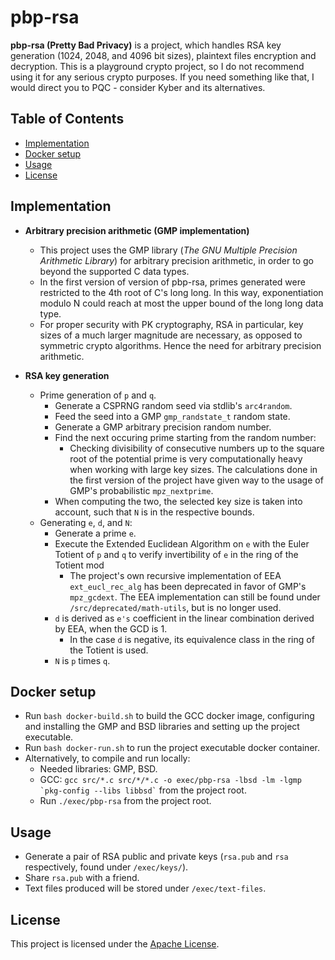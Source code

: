# pbp-rsa
**pbp-rsa (Pretty Bad Privacy)** is a project, which handles RSA key generation (1024, 2048, and 4096 bit sizes), plaintext files encryption and decryption. This is a playground crypto project, so I do not recommend using it for any serious crypto purposes. If you need something like that, I would direct you to PQC - consider Kyber and its alternatives.

## Table of Contents
- [Implementation](#implementation)
- [Docker setup](#docker-setup)
- [Usage](#usage)
- [License](#license)

## Implementation
- **Arbitrary precision arithmetic (GMP implementation)**
  - This project uses the GMP library (*The GNU
Multiple Precision Arithmetic Library*) for arbitrary precision arithmetic, in order to go beyond the supported C data types.
  - In the first version of version of pbp-rsa, primes generated were restricted to the 4th root of C's long long. In this way, exponentiation modulo N could reach at most the upper bound of the long long data type.
  - For proper security with PK cryptography, RSA in particular, key sizes of a much larger magnitude are necessary, as opposed to symmetric crypto algorithms. Hence the need for arbitrary precision arithmetic.

- **RSA key generation**
  - Prime generation of `p` and `q`.
    - Generate a CSPRNG random seed via stdlib's `arc4random`.
    - Feed the seed into a GMP `gmp_randstate_t` random state.
    - Generate a GMP arbitrary precision random number.
    - Find the next occuring prime starting from the random number:
      - Checking divisibility of consecutive numbers up to the square root of the potential prime is very computationally heavy when working with large key sizes. The calculations done in the first version of the project have given way to the usage of GMP's probabilistic `mpz_nextprime`.
    - When computing the two, the selected key size is taken into account, such that `N` is in the respective bounds.
  - Generating `e`, `d`, and `N`:
    - Generate a prime `e`.
    - Execute the Extended Euclidean Algorithm on `e` with the Euler Totient of `p` and `q` to verify invertibility of `e` in the ring of the Totient mod
      - The project's own recursive implementation of EEA `ext_eucl_rec_alg` has been deprecated in favor of GMP's `mpz_gcdext`. The EEA implementation can still be found under `/src/deprecated/math-utils`, but is no longer used.
    - `d` is derived as `e's` coefficient in the linear combination derived by EEA, when the GCD is 1.
      - In the case `d` is negative, its equivalence class in the ring of the Totient is used.
    - `N` is `p` times `q`.

## Docker setup
- Run `bash docker-build.sh` to build the GCC docker image, configuring and installing the GMP and BSD libraries and setting up the project executable.
- Run `bash docker-run.sh` to run the project executable docker container.
- Alternatively, to compile and run locally:
  - Needed libraries: GMP, BSD.
  - GCC: `` gcc src/*.c src/*/*.c -o exec/pbp-rsa -lbsd -lm -lgmp `pkg-config --libs libbsd` `` from the project root.
  - Run `` ./exec/pbp-rsa `` from the project root.

## Usage
- Generate a pair of RSA public and private keys (`rsa.pub` and `rsa` respectively, found under `/exec/keys/`).
- Share `rsa.pub` with a friend. 
- Text files produced will be stored under `/exec/text-files`.

## License
This project is licensed under the [Apache License](LICENSE).
